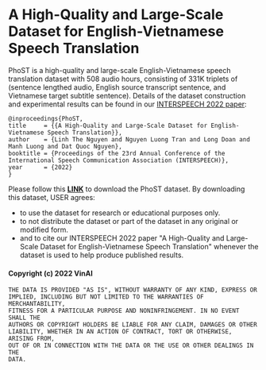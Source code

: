 # A High-Quality and Large-Scale Dataset for English-Vietnamese Speech Translation


PhoST is a high-quality and large-scale English-Vietnamese speech translation dataset with 508 audio hours, consisting of 331K triplets of (sentence lengthed audio, English source transcript sentence, and Vietnamese target subtitle sentence). Details of the dataset construction and experimental results can be found in our [INTERSPEECH 2022 paper](https://arxiv.org/pdf/2208.04243.pdf):

	@inproceedings{PhoST,
    title     = {{A High-Quality and Large-Scale Dataset for English-Vietnamese Speech Translation}},
    author    = {Linh The Nguyen and Nguyen Luong Tran and Long Doan and Manh Luong and Dat Quoc Nguyen},
    booktitle = {Proceedings of the 23rd Annual Conference of the International Speech Communication Association (INTERSPEECH)},
    year      = {2022}
    }
    
Please follow this [**LINK**](https://huggingface.co/datasets/vinai/PhoST) to download the PhoST dataset. By downloading this dataset, USER agrees:
-   to use the dataset for research or educational purposes only.
-   to not distribute the dataset or part of the dataset in any original or modified form.
-   and to cite our INTERSPEECH 2022 paper "A High-Quality and Large-Scale Dataset for English-Vietnamese Speech Translation" whenever the dataset is used to help produce published results.

#### Copyright (c) 2022 VinAI

	THE DATA IS PROVIDED "AS IS", WITHOUT WARRANTY OF ANY KIND, EXPRESS OR
	IMPLIED, INCLUDING BUT NOT LIMITED TO THE WARRANTIES OF MERCHANTABILITY,
	FITNESS FOR A PARTICULAR PURPOSE AND NONINFRINGEMENT. IN NO EVENT SHALL THE
	AUTHORS OR COPYRIGHT HOLDERS BE LIABLE FOR ANY CLAIM, DAMAGES OR OTHER
	LIABILITY, WHETHER IN AN ACTION OF CONTRACT, TORT OR OTHERWISE, ARISING FROM,
	OUT OF OR IN CONNECTION WITH THE DATA OR THE USE OR OTHER DEALINGS IN THE
	DATA.
